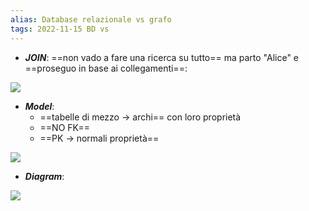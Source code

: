 ```yaml
---
alias: Database relazionale vs grafo
tags: 2022-11-15 BD vs
---
```


- ***JOIN***: ==non vado a fare una ricerca su tutto== ma parto "Alice" e ==proseguo in base ai collegamenti==:

![](Uni/BD/img/vsjoin.jpeg)

- ***Model***:
	- ==tabelle di mezzo $\to$ archi== con loro proprietà
	- ==NO FK==
	- ==PK $\to$ normali proprietà==

![](Uni/BD/img/vsmodel.jpeg)

- ***Diagram***:

![](Uni/BD/img/vsdiagram.jpeg)